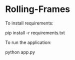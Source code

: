 # Rolling-Frames

To install requirements:

pip install -r requirements.txt

To run the application:

python app.py